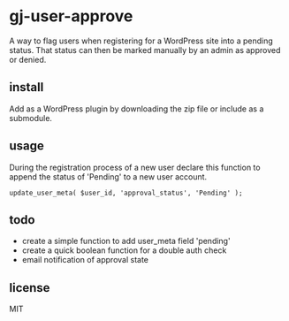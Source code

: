 gj-user-approve
===
A way to flag users when registering for a WordPress site into a pending status. That status can then be marked manually by an admin as approved or denied. 

## install
Add as a WordPress plugin by downloading the zip file or include as a submodule.

## usage

During the registration process of a new user declare this function to append the status of 'Pending' to a new user account.

`update_user_meta( $user_id, 'approval_status', 'Pending' );`

## todo
- create a simple function to add user_meta field 'pending'
- create a quick boolean function for a double auth check
- email notification of approval state

## license

MIT